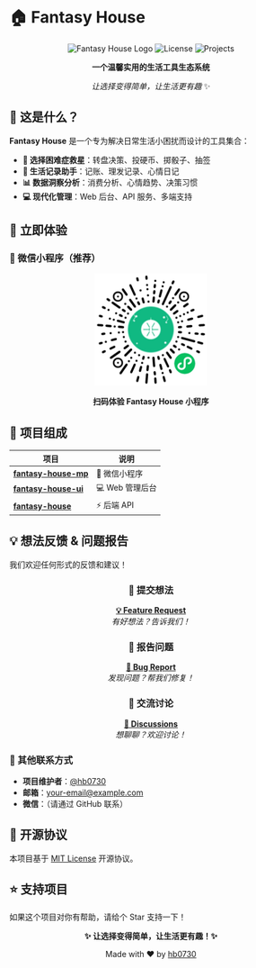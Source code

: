 # 🏠 Fantasy House

<div align="center">

![Fantasy House Logo](https://img.shields.io/badge/Fantasy-House-64cc96.svg?style=for-the-badge)
![License](https://img.shields.io/badge/license-MIT-blue.svg?style=flat-square)
![Projects](https://img.shields.io/badge/projects-3+-green.svg?style=flat-square)

**一个温馨实用的生活工具生态系统**

*让选择变得简单，让生活更有趣* ✨

</div>

## 🎯 这是什么？

**Fantasy House** 是一个专为解决日常生活小困扰而设计的工具集合：

- **🎡 选择困难症救星**：转盘决策、投硬币、掷骰子、抽签
- **📝 生活记录助手**：记账、理发记录、心情日记 
- **📊 数据洞察分析**：消费分析、心情趋势、决策习惯
- **💻 现代化管理**：Web 后台、API 服务、多端支持

## 🚀 立即体验

### 📱 微信小程序（推荐）

<div align="center">

<img src="./screenshot/ma-QR.png" alt="Fantasy House 小程序码" width="200">

**扫码体验 Fantasy House 小程序**

</div>


## 📁 项目组成

| 项目 | 说明 |
|------|------|
| **[fantasy-house-mp](https://github.com/fantasy-house/fantasy-house-mp/)** | 📱 微信小程序 |
| **[fantasy-house-ui](https://github.com/fantasy-house/fantasy-house-ui/)** | 💻 Web 管理后台 |
| **[fantasy-house](https://github.com/fantasy-house/fantasy-house/)** | ⚡ 后端 API |

## 💡 想法反馈 & 问题报告

我们欢迎任何形式的反馈和建议！

<div align="center">

### 🚀 提交想法
**[💡 Feature Request](https://github.com/hb0730/fantasy-house/issues/new?template=feature_request.md)**  
*有好想法？告诉我们！*

### 🐛 报告问题  
**[🐛 Bug Report](https://github.com/hb0730/fantasy-house/issues/new?template=bug_report.md)**  
*发现问题？帮我们修复！*

### 💬 交流讨论
**[💬 Discussions](https://github.com/hb0730/fantasy-house/discussions)**  
*想聊聊？欢迎讨论！*

</div>

### 📧 其他联系方式

- **项目维护者**：[@hb0730](https://github.com/hb0730)
- **邮箱**：your-email@example.com
- **微信**：（请通过 GitHub 联系）


## 📄 开源协议

本项目基于 [MIT License](./LICENSE) 开源协议。

## ⭐ 支持项目

如果这个项目对你有帮助，请给个 Star 支持一下！

<div align="center">

**✨ 让选择变得简单，让生活更有趣！✨**

Made with ❤️ by [hb0730](https://github.com/hb0730)

</div>

